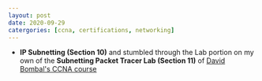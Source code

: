 ```yaml
---
layout: post
date: 2020-09-29
catergories: [ccna, certifications, networking]
---
```


- **IP Subnetting (Section 10)** and stumbled through the Lab portion on
  my own of the **Subnetting Packet Tracer Lab (Section 11)** of [David
Bombal's CCNA
course](https://www.udemy.com/course/complete-networking-fundamentals-course-ccna-start)
